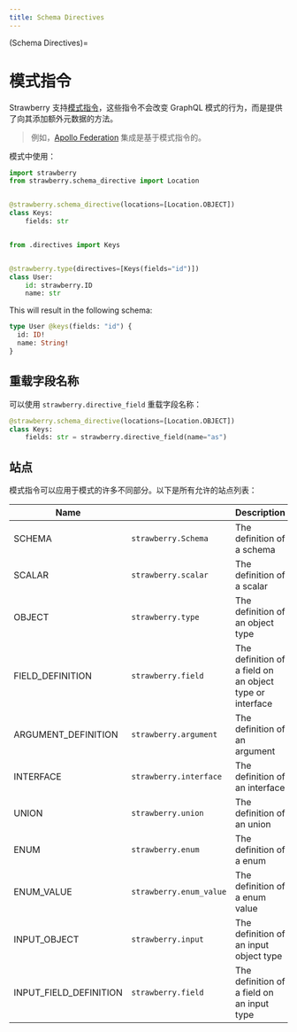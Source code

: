 ```yaml
---
title: Schema Directives
---
```

(Schema Directives)=
# 模式指令

Strawberry 支持[模式指令](https://spec.graphql.org/June2018/#TypeSystemDirectiveLocation)，这些指令不会改变 GraphQL 模式的行为，而是提供了向其添加额外元数据的方法。

> 例如，[Apollo Federation](../guides/federation.md) 集成是基于模式指令的。

模式中使用：

```python
import strawberry
from strawberry.schema_directive import Location


@strawberry.schema_directive(locations=[Location.OBJECT])
class Keys:
    fields: str


from .directives import Keys


@strawberry.type(directives=[Keys(fields="id")])
class User:
    id: strawberry.ID
    name: str
```

This will result in the following schema:

```graphql
type User @keys(fields: "id") {
  id: ID!
  name: String!
}
```

## 重载字段名称

可以使用 `strawberry.directive_field` 重载字段名称：

```python
@strawberry.schema_directive(locations=[Location.OBJECT])
class Keys:
    fields: str = strawberry.directive_field(name="as")
```

## 站点

模式指令可以应用于模式的许多不同部分。以下是所有允许的站点列表：

| Name                   |                         | Description                                              |
| ---------------------- | ----------------------- | -------------------------------------------------------- |
| SCHEMA                 | `strawberry.Schema`     | The definition of a schema                               |
| SCALAR                 | `strawberry.scalar`     | The definition of a scalar                               |
| OBJECT                 | `strawberry.type`       | The definition of an object type                         |
| FIELD_DEFINITION       | `strawberry.field`      | The definition of a field on an object type or interface |
| ARGUMENT_DEFINITION    | `strawberry.argument`   | The definition of an argument                            |
| INTERFACE              | `strawberry.interface`  | The definition of an interface                           |
| UNION                  | `strawberry.union`      | The definition of an union                               |
| ENUM                   | `strawberry.enum`       | The definition of a enum                                 |
| ENUM_VALUE             | `strawberry.enum_value` | The definition of a enum value                           |
| INPUT_OBJECT           | `strawberry.input`      | The definition of an input object type                   |
| INPUT_FIELD_DEFINITION | `strawberry.field`      | The definition of a field on an input type               |
